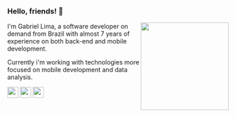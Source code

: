 ### Hello, friends! 👋
<!-- I'm Software developer -->

<img align="right" height="200" src="https://github.com/rajput2107/rajput2107/blob/master/Assets/Developer.gif"/>

<!-- - 🚀 Buscando sempre evoluir pelo menos 0.1% cada dia.    
- 💻 Minha stack: Dart, Javascript e Typescript.   
- 📘 Estudando: Flutter, Node.js, Vue.js & Typescript.    
- 💬 Sobre mim: Apaixonado por tecnologia e inovações.   
- 📫 gslima.dev@gmail.com
- [LinkedIn](https://www.linkedin.com/in/gslimadev/) -->

I'm Gabriel Lima, a software developer on demand from Brazil with almost 7 years of experience on both back-end and mobile development.

Currently i'm working with technologies more focused on mobile development and data analysis.

<code><a href="https://www.javascript.com/" target="_blank"><img height="25" src="https://www.vectorlogo.zone/logos/typescriptlang/typescriptlang-icon.svg"></a></code>
<code><a href="https://flutter.dev/" target="_blank"><img height="25" src="https://www.vectorlogo.zone/logos/flutterio/flutterio-icon.svg"></a></code>
<code><a href="https://dart.dev/" target="_blank"><img height="25" src="https://www.vectorlogo.zone/logos/dartlang/dartlang-icon.svg"></a></code>
